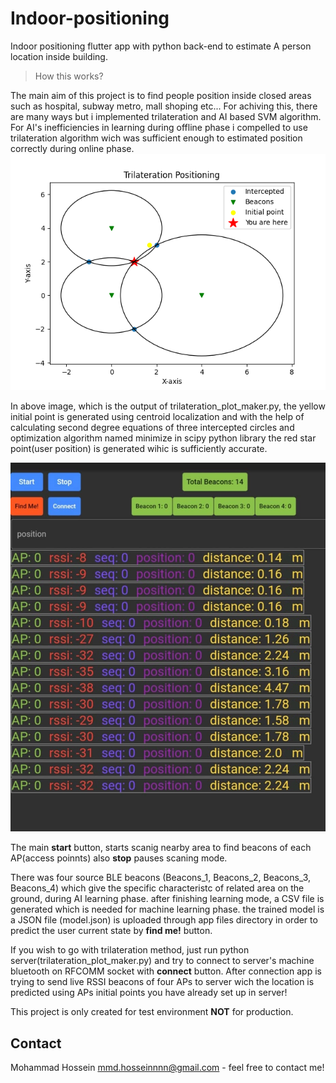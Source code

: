 # Indoor-positioning
Indoor positioning flutter app with python back-end to estimate A person location inside building.

> How this works?

The main aim of this project is to find people position inside closed areas such as hospital, subway metro, mall shoping etc...
For achiving this, there are many ways but i implemented trilateration and AI based SVM algorithm.
For AI's inefficiencies in learning during offline phase i compelled to use trilateration algorithm wich was sufficient enough to estimated position correctly during online phase.
![trilateration genetrated by trilateration.py](/img/trilateration.png)

In above image, which is the output of trilateration_plot_maker.py, the yellow initial point is generated using centroid localization and with the help of calculating second degree equations of three intercepted circles and optimization algorithm named minimize in scipy python library the red star point(user position) is generated wihic is sufficiently accurate.


<!-- ![app beacons](/img/app-beacons.jpg) -->
<p align="center">

<img  src="/img/app-beacons.jpg" alt="drawing" width="650"/>
</p>


The main **start** button, starts scanig nearby area to find beacons of each AP(access poinnts) also **stop** pauses scaning mode.

There was four source BLE beacons (Beacons_1, Beacons_2, Beacons_3, Beacons_4) which give the specific characteristc of related area on the ground, during AI learning phase.
after finishing learning mode, a CSV file is generated which is needed for machine learning phase. the trained model is a JSON file (model.json) is uploaded through app files directory in order to predict the user current state by **find me!** button.

If you wish to go with trilateration method, just run python server(trilateration_plot_maker.py) and try to connect to server's machine bluetooth on RFCOMM socket with **connect** button.
After connection app is trying to send live RSSI beacons of four APs to server wich the location is predicted using APs initial points you have already set up in server!

This project is only created for test environment **NOT** for production.

## Contact
Mohammad Hossein mmd.hosseinnnn@gmail.com - feel free to contact me!


